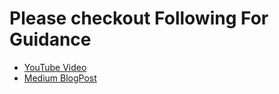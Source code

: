 # Please checkout Following For Guidance
- <a href="https://www.youtube.com/watch?v=0WEI9Z39yJk" target="_blank">YouTube Video</a>
- <a href="https://medium.com/@bhuwan.pandey9867/github-authentication-using-django-and-react-d00047847802" target="_blank">Medium BlogPost</a>

